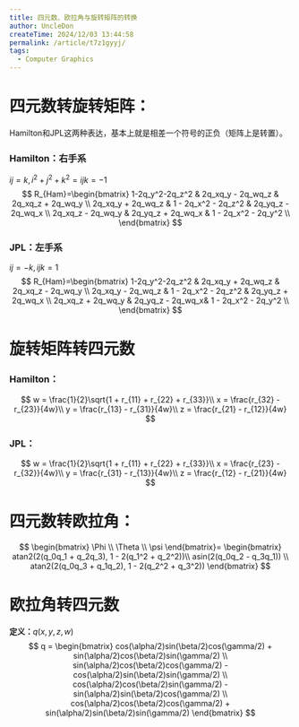 ```yaml
---
title: 四元数、欧拉角与旋转矩阵的转换
author: UncleDon
createTime: 2024/12/03 13:44:58
permalink: /article/t7z1gyyj/
tags:
  - Computer Graphics
---
```

# 四元数转旋转矩阵：

Hamilton和JPL这两种表达，基本上就是相差一个符号的正负（矩阵上是转置）。

### Hamilton：右手系

$ij=k, i^2 + j^2 + k^2 = ijk = -1$
$$
R_{Ham}=\begin{bmatrix}   
1-2q_y^2-2q_z^2 & 2q_xq_y - 2q_wq_z & 2q_xq_z + 2q_wq_y \\  
2q_xq_y + 2q_wq_z & 1 - 2q_x^2 - 2q_z^2 & 2q_yq_z - 2q_wq_x \\ 
2q_xq_z - 2q_wq_y & 2q_yq_z + 2q_wq_x & 1 - 2q_x^2 - 2q_y^2 \\  
\end{bmatrix}
$$



### JPL：左手系

$ij=-k,ijk=1$
$$
R_{Ham}=\begin{bmatrix}   
1-2q_y^2-2q_z^2 & 2q_xq_y + 2q_wq_z & 2q_xq_z - 2q_wq_y \\  
2q_xq_y - 2q_wq_z & 1 - 2q_x^2 - 2q_z^2 & 2q_yq_z + 2q_wq_x \\ 
2q_xq_z + 2q_wq_y & 2q_yq_z - 2q_wq_x& 1 - 2q_x^2 - 2q_y^2 \\  
\end{bmatrix}
$$

# 旋转矩阵转四元数

### Hamilton：

$$
w = \frac{1}{2}\sqrt{1 + r_{11} + r_{22} + r_{33}}\\
x = \frac{r_{32} - r_{23}}{4w}\\
y = \frac{r_{13} - r_{31}}{4w}\\
z = \frac{r_{21} - r_{12}}{4w}
$$



### JPL：

$$
w = \frac{1}{2}\sqrt{1 + r_{11} + r_{22} + r_{33}}\\
x = \frac{r_{23} - r_{32}}{4w}\\
y = \frac{r_{31} - r_{13}}{4w}\\
z = \frac{r_{12} - r_{21}}{4w}
$$



# 四元数转欧拉角：

$$
\begin{bmatrix} \Phi \\ \Theta \\ \psi \end{bmatrix}=
\begin{bmatrix}
atan2(2(q_0q_1 + q_2q_3), 1 - 2(q_1^2 + q_2^2))\\
asin(2(q_0q_2 - q_3q_1))	\\
atan2(2(q_0q_3 + q_1q_2), 1 - 2(q_2^2 + q_3^2))
\end{bmatrix}
$$

# 欧拉角转四元数

**定义：**$q (x, y, z, w)$
$$
q = 
\begin{bmatrix}
cos(\alpha/2)sin(\beta/2)cos(\gamma/2)	+ sin(\alpha/2)cos(\beta/2)sin(\gamma/2)	\\
sin(\alpha/2)cos(\beta/2)cos(\gamma/2)	- cos(\alpha/2)sin(\beta/2)sin(\gamma/2)	\\
cos(\alpha/2)cos(\beta/2)sin(\gamma/2)  - sin(\alpha/2)sin(\beta/2)cos(\gamma/2)	\\
cos(\alpha/2)cos(\beta/2)cos(\gamma/2)	+ sin(\alpha/2)sin(\beta/2)sin(\gamma/2)
\end{bmatrix}
$$
